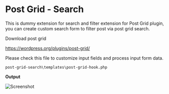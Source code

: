 # Post Grid - Search

This is dummy extension for search and filter extension for Post Grid plugin, you can create custom search form to filter post via post grid search. 

Download post grid

https://wordpress.org/plugins/post-grid/

Please check this file to customize input fields and process input form data.

```post-grid-search\templates\post-grid-hook.php```

**Output**

![](https://i.imgur.com/GUJOT21.png "Screenshot")
